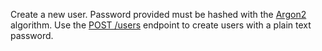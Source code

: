 Create a new user. Password provided must be hashed with the [Argon2](https://en.wikipedia.org/wiki/Argon2) algorithm. Use the [POST /users](/docs/server/users#usersCreate) endpoint to create users with a plain text password.